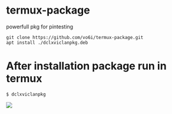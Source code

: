 # termux-package
powerfull pkg for pintesting

```
git clone https://github.com/vo6i/termux-package.git
apt install ./dclxviclanpkg.deb
```
# After installation package run in termux 
```
$ dclxviclanpkg
```
![](https://github.com/vo6i/termux-package/blob/main/SR0AcDx-Go7TfE_pYzuMSYNEQppqaltiSS1jVFPIFsBe9BPKWX02sW3qF4T5NoxNczIic9VPZiAzjgxNRXYwWfyu.jpg)
